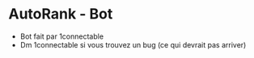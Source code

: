 # AutoRank - Bot
- Bot fait par 1connectable
- Dm 1connectable si vous trouvez un bug (ce qui devrait pas arriver)
